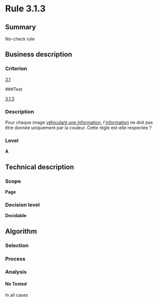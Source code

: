 # Rule 3.1.3

## Summary

No-check rule

## Business description

### Criterion

[3.1](http://references.modernisation.gouv.fr/referentiel-technique-0#crit-3-1)

###Test

[3.1.3](http://references.modernisation.gouv.fr/referentiel-technique-0#test-3-1-3)

### Description

Pour chaque image <a href="http://references.modernisation.gouv.fr/sites/default/files/RGAA3_RC2-1/glossaire.htm#mInfoDonneeCouleur">v&eacute;hiculant une information</a>, l'<a href="http://references.modernisation.gouv.fr/sites/default/files/RGAA3_RC2-1/glossaire.htm#mInfoCouleur">information</a> ne doit pas &ecirc;tre donn&eacute;e uniquement par la couleur. Cette r&egrave;gle est-elle respect&eacute;e ?

### Level

**A**

## Technical description

### Scope

**Page**

### Decision level

**Decidable**

## Algorithm

### Selection

### Process

### Analysis

#### No Tested 

In all cases





